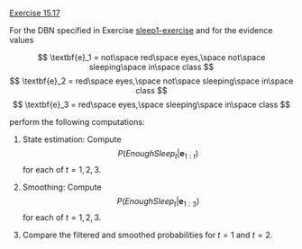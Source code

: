 [Exercise 15.17](15-17/)

For the DBN specified in Exercise [sleep1-exercise](#/) and
for the evidence values

$$
\textbf{e}_1 = not\space red\space eyes,\space not\space sleeping\space in\space class
$$
$$
\textbf{e}_2 = red\space eyes,\space not\space sleeping\space in\space class
$$
$$
\textbf{e}_3 = red\space eyes,\space sleeping\space in\space class
$$

perform the following computations:

1.  State estimation: Compute $$P({EnoughSleep}_t | \textbf{e}_{1:t})$$ for each
    of $t = 1,2,3$.

2.  Smoothing: Compute $$P({EnoughSleep}_t | \textbf{e}_{1:3})$$ for each of
    $t = 1,2,3$.

3.  Compare the filtered and smoothed probabilities for $t=1$ and $t=2$.
